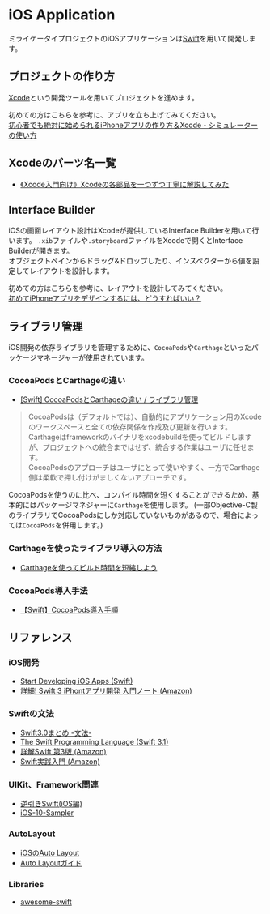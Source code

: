 # iOS Application
ミライケータイプロジェクトのiOSアプリケーションは[Swift](https://swift.org/)を用いて開発します。

## プロジェクトの作り方
[Xcode](https://developer.apple.com/jp/xcode/)という開発ツールを用いてプロジェクトを進めます。  

初めての方はこちらを参考に、アプリを立ち上げてみてください。  
[初心者でも絶対に始められるiPhoneアプリの作り方＆Xcode・シミュレーターの使い方](http://www.atmarkit.co.jp/ait/articles/1601/08/news059.html)

## Xcodeのパーツ名一覧
- [《Xcode入門向け》Xcodeの各部品を一つずつ丁寧に解説してみた](https://blog.codecamp.jp/xcode_function)

## Interface Builder
iOSの画面レイアウト設計はXcodeが提供しているInterface Builderを用いて行います。
`.xib`ファイルや`.storyboard`ファイルをXcodeで開くとInterface Builderが開きます。  
オブジェクトペインからドラッグ&ドロップしたり、インスペクターから値を設定してレイアウトを設計します。

初めての方はこちらを参考に、レイアウトを設計してみてください。  
[初めてiPhoneアプリをデザインするには、どうすればいい？](http://www.atmarkit.co.jp/ait/articles/1602/17/news031.html)

## ライブラリ管理
iOS開発の依存ライブラリを管理するために、`CocoaPods`や`Carthage`といったパッケージマネージャーが使用されています。
### CocoaPodsとCarthageの違い
- [[Swift] CocoaPodsとCarthageの違い / ライブラリ管理](http://qiita.com/nori0620/items/b81ae171f0e82b0c2d8a)
>CocoaPodsは（デフォルトでは）、自動的にアプリケーション用のXcodeのワークスペースと全ての依存関係を作成及び更新を行います。  
>Carthageはframeworkのバイナリをxcodebuildを使ってビルドしますが、プロジェクトへの統合まではせず、統合する作業はユーザに任せます。  
>CocoaPodsのアプローチはユーザにとって使いやすく、一方でCarthage側は柔軟で押し付けがましくないアプローチです。  

CocoaPodsを使うのに比べ、コンパイル時間を短くすることができるため、基本的にはパッケージマネジャーに`Carthage`を使用します。
(一部Objective-C製のライブラリでCocoaPodsにしか対応していないものがあるので、場合によっては`CocoaPods`を併用します。)


### Carthageを使ったライブラリ導入の方法
- [Carthageを使ってビルド時間を短縮しよう](http://qiita.com/yutat93/items/97fe9bc2bf2e97da7ec1)

### CocoaPods導入手法
- [【Swift】CocoaPods導入手順](http://qiita.com/ShinokiRyosei/items/3090290cb72434852460)

## リファレンス
### iOS開発
- [Start Developing iOS Apps (Swift)](https://developer.apple.com/library/content/referencelibrary/GettingStarted/DevelopiOSAppsSwift/BuildABasicUI.html#//apple_ref/doc/uid/TP40015214-CH5-SW1)
- [詳細! Swift 3 iPhontアプリ開発 入門ノート (Amazon)](https://www.amazon.co.jp/Swift-iPhone%E3%82%A2%E3%83%97%E3%83%AA%E9%96%8B%E7%99%BA-%E5%85%A5%E9%96%80%E3%83%8E%E3%83%BC%E3%83%88-Swift3-Xcode/dp/4800711487)

### Swiftの文法
- [Swift3.0まとめ -文法- ](http://qiita.com/merrill/items/b3a57acf38afdd3023f0)
- [The Swift Programming Language (Swift 3.1)]( https://developer.apple.com/library/content/documentation/Swift/Conceptual/Swift_Programming_Language/index.html#//apple_ref/doc/uid/TP40014097-CH3-ID0)
- [詳解Swift 第3版 (Amazon)](https://www.amazon.co.jp/dp/4797390530/ref=pd_lpo_sbs_14_t_1?_encoding=UTF8&psc=1&refRID=EQSEVGK1JWBC0GJMDTZ5)
- [Swift実践入門 (Amazon)](https://www.amazon.co.jp/Swift%E5%AE%9F%E8%B7%B5%E5%85%A5%E9%96%80-%E7%9B%B4%E6%84%9F%E7%9A%84%E3%81%AA%E6%96%87%E6%B3%95%E3%81%A8%E5%AE%89%E5%85%A8%E6%80%A7%E3%82%92%E5%85%BC%E3%81%AD%E5%82%99%E3%81%88%E3%81%9F%E8%A8%80%E8%AA%9E-WEB-PRESS-plus/dp/4774187305/ref=pd_sim_14_1?_encoding=UTF8&psc=1&refRID=97VY019VBS3JKCWDHGEG)

### UIKit、Framework関連
- [逆引きSwift(iOS編)](https://sites.google.com/a/gclue.jp/swift-docs/ni-yinki100-ios)
- [iOS-10-Sampler](https://github.com/shu223/iOS-10-Sampler)

### AutoLayout
- [iOSのAuto Layout](http://qiita.com/dearboy15/items/8f55404298954784c8ff)
- [Auto Layoutガイド](https://developer.apple.com/jp/documentation/UserExperience/Conceptual/AutolayoutPG/)

### Libraries
- [awesome-swift](https://github.com/matteocrippa/awesome-swift)
